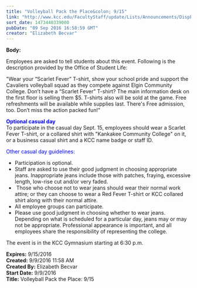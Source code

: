 ```yaml
---
title: "Volleyball Pack the Place&colon; 9/15"
link: "http://www.kcc.edu/FacultyStaff/update/Lists/Announcements/DispForm.aspx?ID=2283"
sort_date: 1473440339000
pubDate: "09 Sep 2016 16:58:59 GMT"
creator: "Elizabeth Becvar"
---
```


<div><b>Body:</b> <div class="ExternalClass1EB64E01D3C94CB09EEB9D274FB9B699"><p class="ExternalClass2D552250A33247ACA98057868EDE380D">​Employees are asked to tell students about this event. Following is the description provided by the Office of Student Life:</p>
<p class="ExternalClass2D552250A33247ACA98057868EDE380D">&quot;Wear your “Scarlet Fever” T-shirt, show your school pride and support the Cavaliers volleyball squad as they compete against Elgin Community College. Don’t have a “Scarlet Fever” T-shirt? The main information desk on the first floor is selling them $5. T-shirts also will be sold at the game. Free refreshments will be available while supplies last. There's Free admission, too. Don’t miss the action packed fun!&quot;</p>
<p class="ExternalClass2D552250A33247ACA98057868EDE380D"><span style="color:blue"><strong>Optional casual day</strong></span><br />To participate in the casual day Sept. 15, employees should wear a Scarlet Fever T-shirt, or a collared shirt with &quot;Kankakee Community College&quot; on it, or a business casual shirt and a KCC name badge or staff ID.</p>
<p class="ExternalClass2D552250A33247ACA98057868EDE380D"><span style="color:blue">Other casual day guidelines: </span></p>
<div class="ExternalClass2D552250A33247ACA98057868EDE380D"><ul><li>Participation is optional.</li>
<li>Staff are asked to use their good judgment in choosing appropriate jeans. Inappropriate jeans include those with patches, fraying, excessive length, low-rise cut and/or very faded.</li>
<li> Those who choose not to wear jeans should wear their normal work attire; or they can choose to wear a Red Fever T-shirt or KCC collared shirt along with their normal attire. </li>
<li>All employee groups can participate. </li>
<li>Please use good judgment in choosing whether to wear jeans. Depending on what is scheduled for a particular day, jeans may or may not be appropriate. Professional appearance is important, and all employees share the responsibility of representing the college.<br /></li></ul></div>
<p>The event is in the KCC Gymnasium starting at 6:30 p.m. </p></div></div>
<div><b>Expires:</b> 9/15/2016</div>
<div><b>Created:</b> 9/9/2016 11:58 AM</div>
<div><b>Created By:</b> Elizabeth Becvar</div>
<div><b>Start Date:</b> 9/9/2016</div>
<div><b>Title:</b> Volleyball Pack the Place: 9/15</div>
